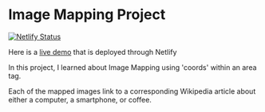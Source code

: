 # Image Mapping Project

[![Netlify Status](https://api.netlify.com/api/v1/badges/66328dad-29b6-47f9-bf14-f1accee74193/deploy-status)](https://app.netlify.com/sites/justin-tsugranes-image-mapping/deploys)

Here is a [live demo](https://justin-tsugranes-image-mapping.netlify.app/) that is deployed through Netlify

In this project, I learned about Image Mapping using 'coords' within an area tag.

Each of the mapped images link to a corresponding Wikipedia article about either a computer, a smartphone, or coffee.
